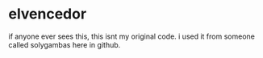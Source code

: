 # elvencedor
if anyone ever sees this, this isnt my original code. i used it from someone called solygambas here in github.
